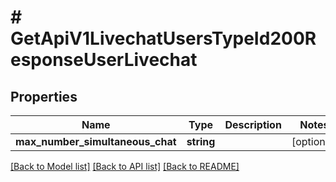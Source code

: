 # # GetApiV1LivechatUsersTypeId200ResponseUserLivechat

## Properties

Name | Type | Description | Notes
------------ | ------------- | ------------- | -------------
**max_number_simultaneous_chat** | **string** |  | [optional]

[[Back to Model list]](../../README.md#models) [[Back to API list]](../../README.md#endpoints) [[Back to README]](../../README.md)
